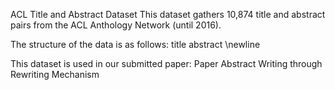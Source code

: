 ACL Title and Abstract Dataset
This dataset gathers 10,874 title and abstract pairs from the ACL Anthology Network (until 2016).

The structure of the data is as follows:
	title
	abstract
	\newline

This dataset is used in our submitted paper:
Paper Abstract Writing through Rewriting Mechanism
